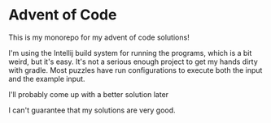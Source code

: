 # Advent of Code

This is my monorepo for my advent of code solutions!

I'm using the Intellij build system for running the programs, which is a
bit weird, but it's easy.  It's not a serious enough project to get my hands
dirty with gradle.  Most puzzles have run configurations to
execute both the input and the example input.

I'll probably come up with a better solution later

I can't guarantee that my solutions are very good.
